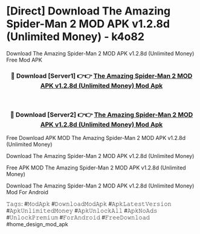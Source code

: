 # [Direct] Download The Amazing Spider-Man 2 MOD APK v1.2.8d (Unlimited Money) - k4o82
Download The Amazing Spider-Man 2 MOD APK v1.2.8d (Unlimited Money) Free Mod APK

<div align="center">
<h3>🔴 Download [Server1] 👉👉 <a href="https://apk-comot.site?title=The_Amazing_Spider-Man_2_MOD_APK_v1.2.8d_(Unlimited_Money)">The Amazing Spider-Man 2 MOD APK v1.2.8d (Unlimited Money) Mod Apk</a></h3><br>

<h3>🔴 Download [Server2] 👉👉 <a href="https://apk-comot.site?title=The_Amazing_Spider-Man_2_MOD_APK_v1.2.8d_(Unlimited_Money)">The Amazing Spider-Man 2 MOD APK v1.2.8d (Unlimited Money) Mod Apk</a></h3>
</div>


Free Download APK MOD The Amazing Spider-Man 2 MOD APK v1.2.8d (Unlimited Money)

Download The Amazing Spider-Man 2 MOD APK v1.2.8d (Unlimited Money) 

Free APK MOD The Amazing Spider-Man 2 MOD APK v1.2.8d (Unlimited Money) 

Download The Amazing Spider-Man 2 MOD APK v1.2.8d (Unlimited Money) Mod For Android

𝚃𝚊𝚐𝚜: #𝙼𝚘𝚍𝙰𝚙𝚔 #𝙳𝚘𝚠𝚗𝚕𝚘𝚊𝚍𝙼𝚘𝚍𝙰𝚙𝚔 #𝙰𝚙𝚔𝙻𝚊𝚝𝚎𝚜𝚝𝚅𝚎𝚛𝚜𝚒𝚘𝚗 #𝙰𝚙𝚔𝚄𝚗𝚕𝚒𝚖𝚒𝚝𝚎𝚍𝙼𝚘𝚗𝚎𝚢 #𝙰𝚙𝚔𝚄𝚗𝚕𝚘𝚌𝚔𝙰𝚕𝚕 #𝙰𝚙𝚔𝙽𝚘𝙰𝚍𝚜 #𝚄𝚗𝚕𝚘𝚌𝚔𝙿𝚛𝚎𝚖𝚒𝚞𝚖 #𝙵𝚘𝚛𝙰𝚗𝚍𝚛𝚘𝚒𝚍 #𝙵𝚛𝚎𝚎𝙳𝚘𝚠𝚗𝚕𝚘𝚊𝚍 #home_design_mod_apk